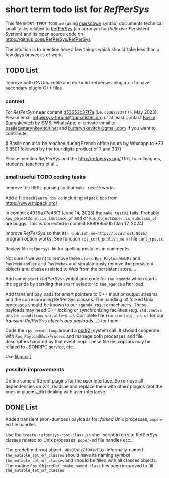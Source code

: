 # short term todo list for *RefPerSys* #

This file `SHORT-TERM-TODO.md` (using
[markdown](https://en.wikipedia.org/wiki/Markdown) syntax) documents
technical small tasks related to [RefPerSys](http://refpersys.org/)
(an acronym for *Ref*lexive *Per*sistent *Sys*tem) and its open source
code on https://github.com/RefPerSys/RefPerSys

The intuition is to mention here a few things which should take less
than a few days or weeks of work.


## TODO List

Improve both GNUmakefile and do-build-refpersys-plugin.cc to have secondary
plugin C++ files

### context

For *RefPerSys* near commit [d53653c37f7a](https://github.com/RefPerSys/RefPerSys/commit/d53653c37f7a5dd0817a5f86256ef6f095944e25)  (i.e. `d53653c37f7a`, May 2023). Please email
[refpersys-forum@framalistes.org](mailto:refpersys-forum@framalistes.org)
or at least contact [Basile
Starynkevitch](http://starynkevitch.net/Basile/) by SMS, WhatsApp, or
private email to
[basile@starynkevitch.net](mailto:basile@starynkevitch.net)
and [b.starynkevitch@gmail.com](mailto:b.starynkevitch@gmail.com) if you
want to contribute.

(I Basile can also be reached during French office hours by Whatapp
 to +33 6 8501 followed by the four digits product of 7 and 337)


Please mention *RefPerSys* and the http://refpersys.org/ URL to colleagues, students, teachers et al...

### small useful TODO coding tasks

Improve the REPL parsing so that `make test03` works


Add a file `machlearn_rps.cc` including `mlpack.hpp` from https://www.mlpack.org/

In commit c4935a77e45f3 (June 14, 2023) the `make test01`
fails. Probably `Rps_ObjectZone::is_instance_of` and or
`Rps_ObjectZone::is_subclass_of` are buggy. This is corrected in
commit 889f895c0b (Jan 17, 2024)

Improve *RefPerSys* so that its `--publish-me=http://localhost:8086/`
program option works. See function `rps_curl_publish_me` in file
`curl_rps.cc`

Review file `refpersys.hh` for spelling mistakes in comments.

Not sure if we want to remove there `class Rps_PayloadWebPi` and
`PaylWebHandler` and `PaylWebex` and simulatnously remove the
persistent objects and classes related to Web from the persistent
store....

Add some `start` *RefPerSys* symbol and code for `the_agenda` which
starts the agenda by sending that `start` selector to `the_agenda`
after load.

Add transient payloads for smart pointers to C++ input or output
streams and the corresponding RefPerSys classes. The handling of
forked Unix processes should be known to our `agenda_rps.cc`
machinery. These payloads may need C++ locking or synchronizing
facilities (e.g. `std::mutex` or `std::condition_variable`-s
...). Complete file `transientobj_rps.cc` for our *transient RefPerSys
objects and payloads* ...) for them.

Code the `rps_event_loop` around a
[poll(2)](https://man7.org/linux/man-pages/man2/poll.2.html) system
call. It should cooperate with `Rps_PayloadUnixProcess` and manage
both processes and file descriptors handled by that event loop. These
file descriptors may be related to JSONRPC service, etc...



Use [libgccjit](https://gcc.gnu.org/onlinedocs/jit/)


### possible improvements

Define some different plugins for the user interface. So remove
all dependencies on X11, readline and replace them with other plugins (not
the ones in plugins_dir) dealing with user interfacve.

## DONE  List

Added transient (non-dumped) payloads for: *forked* Unix processes,
`popen`-ed file handles

Use the `create-refpersys-root-class.sh` shell script to create
RefPerSys classes related to Unix processes, `popen`-ed file handles
etc...

The predefined root object `_4DsQEs8zZf901wT1LH` informally named
`the_mutable_set_of_classes` should have its naming symbol
`the_mutable_set_of_classes` and should be filled with all classes
objects. The routine `Rps_ObjectRef::make_named_class` has been
improved to fill `the_mutable_set_of_classes`

